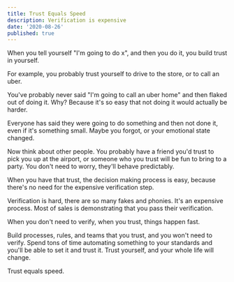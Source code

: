 ```yaml
---
title: Trust Equals Speed
description: Verification is expensive
date: '2020-08-26'
published: true
---
```

When you tell yourself "I'm going to do x", and then you do it, you build trust in yourself.

For example, you probably trust yourself to drive to the store, or to call an uber.

You've probably never said "I'm going to call an uber home" and then flaked out of doing it. Why? Because it's so easy that not doing it would actually be harder.

Everyone has said they were going to do something and then not done it, even if it's something small. Maybe you forgot, or your emotional state changed.

Now think about other people. You probably have a friend you'd trust to pick you up at the airport, or someone who you trust will be fun to bring to a party. You don't need to worry, they'll behave predictably.

When you have that trust, the decision making process is easy, because there's no need for the expensive verification step. 

Verification is hard, there are so many fakes and phonies. It's an expensive process. Most of sales is demonstrating that you pass their verification.

When you don't need to verify, when you trust, things happen fast.

Build processes, rules, and teams that you trust, and you won't need to verify. Spend tons of time automating something to your standards and you'll be able to set it and trust it. Trust yourself, and your whole life will change.

Trust equals speed.